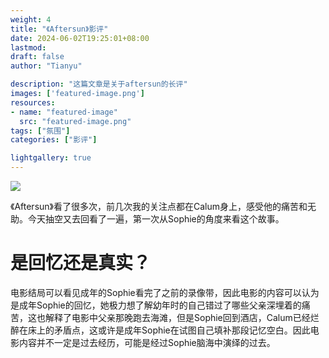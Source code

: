 ```yaml
---
weight: 4
title: "《Aftersun》影评"
date: 2024-06-02T19:25:01+08:00
lastmod: 
draft: false
author: "Tianyu"

description: "这篇文章是关于aftersun的长评"
images: ['featured-image.png']
resources:
- name: "featured-image"
  src: "featured-image.png"
tags: ["氛围"]
categories: ["影评"]

lightgallery: true
---
```


![](/post1img/image0.png)


《Aftersun》看了很多次，前几次我的关注点都在Calum身上，感受他的痛苦和无助。今天抽空又去回看了一遍，第一次从Sophie的角度来看这个故事。
# 是回忆还是真实？
电影结局可以看见成年的Sophie看完了之前的录像带，因此电影的内容可以认为是成年Sophie的回忆，她极力想了解幼年时的自己错过了哪些父亲深埋着的痛苦，这也解释了电影中父亲那晚跑去海滩，但是Sophie回到酒店，Calum已经烂醉在床上的矛盾点，这或许是成年Sophie在试图自己填补那段记忆空白。因此电影内容并不一定是过去经历，可能是经过Sophie脑海中演绎的过去。